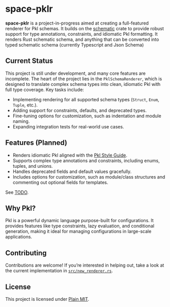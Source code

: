 # space-pklr

**space-pklr** is a project-in-progress aimed at creating a full-featured renderer for Pkl schemas. It builds on the [schematic](https://github.com/moonrepo/schematic) crate to provide robust support for type annotations, constraints, and idiomatic Pkl formatting.
It renders Rust schematic schema, and anything that can be converted into typed schematic schema (currently Typescript and Json Schema)

## Current Status

This project is still under development, and many core features are incomplete. The heart of the project lies in the `PklSchemaRenderer`, which is designed to translate complex schema types into clean, idiomatic Pkl with full type coverage. Key tasks include:

- Implementing rendering for all supported schema types (`Struct`, `Enum`, `Tuple`, etc.).
- Adding support for constraints, defaults, and deprecated types.
- Fine-tuning options for customization, such as indentation and module naming.
- Expanding integration tests for real-world use cases.

## Features (Planned)

- Renders idiomatic Pkl aligned with the [Pkl Style Guide](https://pkl-lang.org/main/current/style-guide/index.html).
- Supports complex type annotations and constraints, including enums, tuples, and unions.
- Handles deprecated fields and default values gracefully.
- Includes options for customization, such as module/class structures and commenting out optional fields for templates.

See [TODO](TODO.md). 

## Why Pkl?

Pkl is a powerful dynamic language purpose-built for configurations. It provides features like type constraints, lazy evaluation, and conditional generation, making it ideal for managing configurations in large-scale applications.

## Contributing

Contributions are welcome! If you’re interested in helping out, take a look at the current implementation in [`src/new_renderer.rs`](https://github.com/knitli/space-pklr/blob/main/src/new_renderer.rs).

## License

This project is licensed under [Plain MIT](LICENSE.md).